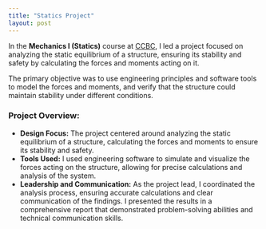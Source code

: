 ```yaml
---
title: "Statics Project"
layout: post
---
```


In the **Mechanics I (Statics)** course at [CCBC](https://www.ccbcmd.edu/Programs-and-Courses-Finder/course/ENSC/111.html), I led a project focused on analyzing the static equilibrium of a structure, ensuring its stability and safety by calculating the forces and moments acting on it.

The primary objective was to use engineering principles and software tools to model the forces and moments, and verify that the structure could maintain stability under different conditions.



### Project Overview:
- **Design Focus:** The project centered around analyzing the static equilibrium of a structure, calculating the forces and moments to ensure its stability and safety.
- **Tools Used:** I used engineering software to simulate and visualize the forces acting on the structure, allowing for precise calculations and analysis of the system.
- **Leadership and Communication:** As the project lead, I coordinated the analysis process, ensuring accurate calculations and clear communication of the findings. I presented the results in a comprehensive report that demonstrated problem-solving abilities and technical communication skills.
